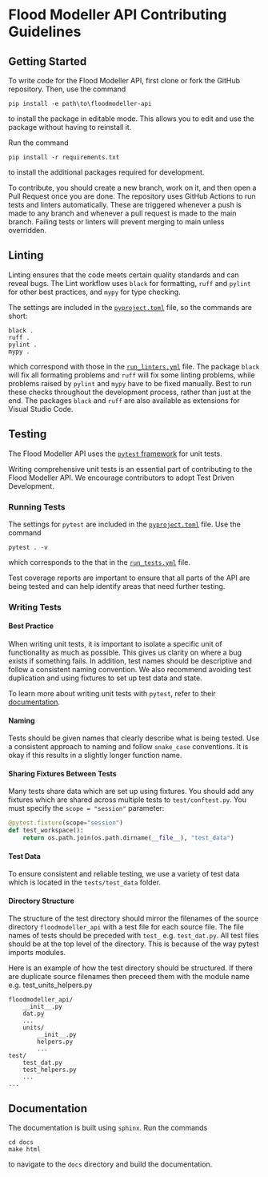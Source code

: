 # Flood Modeller API Contributing Guidelines

## Getting Started
To write code for the Flood Modeller API, first clone or fork the GitHub repository.
Then, use the command
```shell
pip install -e path\to\floodmodeller-api
```
to install the package in editable mode.
This allows you to edit and use the package without having to reinstall it.

Run the command
```shell
pip install -r requirements.txt
```
to install the additional packages required for development.

To contribute, you should create a new branch, work on it, and then open a Pull Request once you are done.
The repository uses GitHub Actions to run tests and linters automatically.
These are triggered whenever a push is made to any branch and whenever a pull request is made to the main branch.
Failing tests or linters will prevent merging to main unless overridden.

## Linting
Linting ensures that the code meets certain quality standards and can reveal bugs.
The Lint workflow uses `black` for formatting, `ruff` and `pylint` for other best practices, and `mypy` for type checking.

The settings are included in the [`pyproject.toml`](pyproject.toml) file, so the commands are short:
```shell
black .
ruff .
pylint .
mypy .
```
which correspond with those in the [`run_linters.yml`](.github/workflows/run_linters.yml) file.
The package `black` will fix all formating problems and `ruff` will fix some linting problems, while problems raised by `pylint` and `mypy` have to be fixed manually.
Best to run these checks throughout the development process, rather than just at the end.
The packages `black` and `ruff` are also available as extensions for Visual Studio Code.


## Testing
The Flood Modeller API uses the [`pytest` framework](https://docs.pytest.org/) for unit tests. 

Writing comprehensive unit tests is an essential part of contributing to the Flood Modeller API.
We encourage contributors to adopt Test Driven Development.


### Running Tests
The settings for `pytest` are included in the [`pyproject.toml`](pyproject.toml) file.
Use the command
```shell
pytest . -v
```
which corresponds to the that in the [`run_tests.yml`](.github/workflows/run_tests.yml) file.

Test coverage reports are important to ensure that all parts of the API are being tested and can help identify areas that need further testing.


### Writing Tests 

#### Best Practice
When writing unit tests, it is important to isolate a specific unit of functionality as much as possible.
This gives us clarity on where a bug exists if something fails.
In addition, test names should be descriptive and follow a consistent naming convention. We also recommend avoiding test duplication and using fixtures to set up test data and state.

To learn more about writing unit tests with `pytest`, refer to their [documentation](https://docs.pytest.org/en/6.2.x/contents.html).

#### Naming 

Tests should be given names that clearly describe what is being tested.
Use a consistent approach to naming and follow `snake_case` conventions.
It is okay if this results in a slightly longer function name.


#### Sharing Fixtures Between Tests

Many tests share data which are set up using fixtures.
You should add any fixtures which are shared across multiple tests to `test/conftest.py`.
You must specify the `scope = "session"` parameter:
```python
@pytest.fixture(scope="session")
def test_workspace():
    return os.path.join(os.path.dirname(__file__), "test_data")
```

#### Test Data
To ensure consistent and reliable testing, we use a variety of test data which is located in the `tests/test_data` folder. 

#### Directory Structure
The structure of the test directory should mirror the filenames of the source directory `floodmodeller_api` with a test file for each source file.
The file names of tests should be preceded with `test_` e.g. `test_dat.py`.
All test files should be at the top level of the directory.
This is because of the way pytest imports modules.

Here is an example of how the test directory should be structured.
If there are duplicate source filenames then preceed them with the module name e.g. test_units_helpers.py
```
floodmodeller_api/
    __init__.py
    dat.py
    ...
    units/
        __init__.py
        helpers.py
        ...
test/
    test_dat.py
    test_helpers.py
    ...
...
```

## Documentation
The documentation is built using `sphinx`.
Run the commands
```shell
cd docs
make html
```
to navigate to the `docs` directory and build the documentation.
